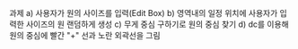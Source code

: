 과제
  a) 사용자가 원의 사이즈를 입력(Edit Box)
  b) 영역내의 일정 위치에 사용자가 입력한 사이즈의 원 랜덤하게 생성 
  c) 무게 중심 구하기로 원의 중심 찾기
  d) dc를 이용해 원의 중심에 빨간 "+" 선과 노란 외곽선을 그림 

